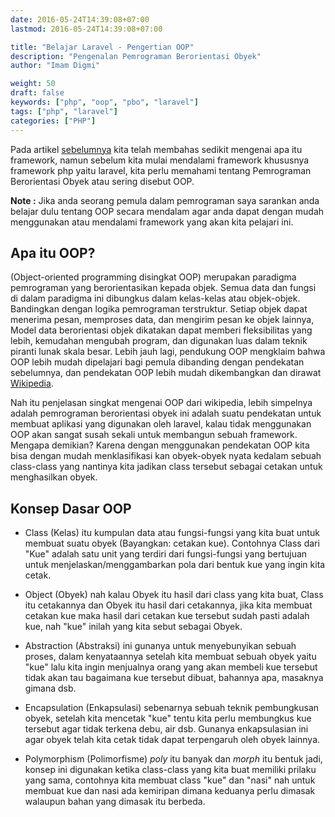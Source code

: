 ```yaml
---
date: 2016-05-24T14:39:08+07:00
lastmod: 2016-05-24T14:39:08+07:00

title: "Belajar Laravel - Pengertian OOP"
description: "Pengenalan Pemrograman Berorientasi Obyek"
author: "Imam Digmi"

weight: 50
draft: false
keywords: ["php", "oop", "pbo", "laravel"]
tags: ["php", "laravel"]
categories: ["PHP"]
---
```


Pada artikel [sebelumnya](http://imamdigmi.github.io/post/php-pengenalan-framework/) kita telah membahas sedikit mengenai apa itu framework, namun sebelum kita mulai mendalami framework khususnya framework php yaitu laravel, kita perlu memahami tentang Pemrograman Berorientasi Obyek atau sering disebut OOP.

**Note :**
Jika anda seorang pemula dalam pemrograman saya sarankan anda belajar dulu tentang OOP secara mendalam agar anda dapat dengan mudah menggunakan atau mendalami framework yang akan kita pelajari ini.

## Apa itu OOP?
(Object-oriented programming disingkat OOP) merupakan paradigma pemrograman yang berorientasikan kepada objek. Semua data dan fungsi di dalam paradigma ini dibungkus dalam kelas-kelas atau objek-objek. Bandingkan dengan logika pemrograman terstruktur. Setiap objek dapat menerima pesan, memproses data, dan mengirim pesan ke objek lainnya,
Model data berorientasi objek dikatakan dapat memberi fleksibilitas yang lebih, kemudahan mengubah program, dan digunakan luas dalam teknik piranti lunak skala besar. Lebih jauh lagi, pendukung OOP mengklaim bahwa OOP lebih mudah dipelajari bagi pemula dibanding dengan pendekatan sebelumnya, dan pendekatan OOP lebih mudah dikembangkan dan dirawat [Wikipedia](https://id.wikipedia.org/wiki/Pemrograman_berorientasi_objek).

Nah itu penjelasan singkat mengenai OOP dari wikipedia, lebih simpelnya adalah pemrograman berorientasi obyek ini adalah suatu pendekatan untuk membuat aplikasi yang digunakan oleh laravel, kalau tidak menggunakan OOP akan sangat susah sekali untuk membangun sebuah framework. Mengapa demikian?
Karena dengan menggunakan pendekatan OOP kita bisa dengan mudah menklasifikasi kan obyek-obyek nyata kedalam sebuah class-class yang nantinya kita jadikan class tersebut sebagai cetakan untuk menghasilkan obyek.

## Konsep Dasar OOP
- Class (Kelas) itu kumpulan data atau fungsi-fungsi yang kita buat untuk membuat suatu obyek (Bayangkan: cetakan kue). Contohnya Class dari "Kue" adalah satu unit yang terdiri dari fungsi-fungsi yang bertujuan untuk menjelaskan/menggambarkan pola dari bentuk kue yang ingin kita cetak.

- Object (Obyek) nah kalau Obyek itu hasil dari class yang kita buat, Class itu cetakannya dan Obyek itu hasil dari cetakannya, jika kita membuat cetakan kue maka hasil dari cetakan kue tersebut sudah pasti adalah kue, nah "kue" inilah yang kita sebut sebagai Obyek.

- Abstraction (Abstraksi) ini gunanya untuk menyebunyikan sebuah proses, dalam kenyataannya setelah kita membuat sebuah obyek yaitu "kue" lalu kita ingin menjualnya orang yang akan membeli kue tersebut tidak akan tau bagaimana kue tersebut dibuat, bahannya apa, masaknya gimana dsb.

- Encapsulation (Enkapsulasi) sebenarnya sebuah teknik pembungkusan obyek, setelah kita mencetak "kue" tentu kita perlu membungkus kue tersebut agar tidak terkena debu, air dsb. Gunanya enkapsulasian ini agar obyek telah kita cetak tidak dapat terpengaruh oleh obyek lainnya.

- Polymorphism (Polimorfisme) _poly_ itu banyak dan _morph_ itu bentuk jadi, konsep ini digunakan ketika class-class yang kita buat memiliki prilaku yang sama, contohnya kita membuat class "kue" dan "nasi" nah untuk membuat kue dan nasi ada kemiripan dimana keduanya perlu dimasak walaupun bahan yang dimasak itu berbeda.